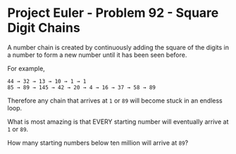 # Project Euler - Problem 92 - Square Digit Chains
A number chain is created by continuously adding the square of the digits in a number to form a new number until it has been seen before.

For example,

    44 → 32 → 13 → 10 → 1 → 1
    85 → 89 → 145 → 42 → 20 → 4 → 16 → 37 → 58 → 89

Therefore any chain that arrives at `1` or `89` will become stuck in an endless loop.

What is most amazing is that EVERY starting number will eventually arrive at `1` or `89`.

How many starting numbers below ten million will arrive at `89`?
